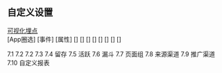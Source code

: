 ## 自定义设置
[可视化埋点](http://docs.shujike.com/自定义设置/App圈选.html)  
[App圈选]
[事件]
[属性]
[]
[]
[]
[]
[]
[]
[]
[]








7.1 
7.2 
7.2 
7.3 
7.4 留存
7.5 活跃
7.6 漏斗
7.7 页面组
7.8 来源渠道
7.9 推广渠道
7.10 自定义报表
